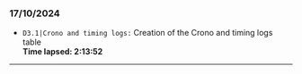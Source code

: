 ### 17/10/2024
- ``D3.1|Crono and timing logs:``  Creation of the Crono and timing logs table  
**Time lapsed: 2:13:52**
----
